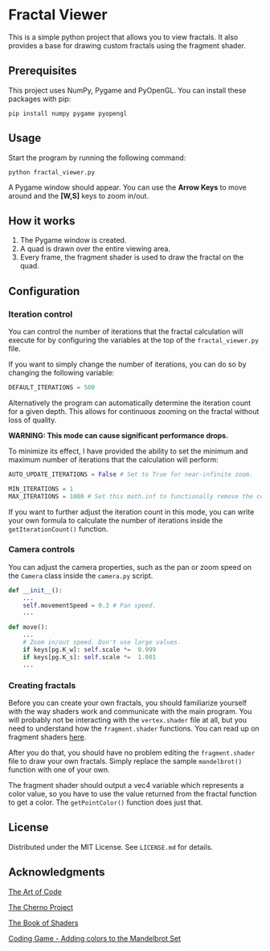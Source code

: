 # Fractal Viewer

This is a simple python project that allows you to view fractals. It also provides a base for drawing custom fractals using the fragment shader.


## Prerequisites

This project uses NumPy, Pygame and PyOpenGL. You can install these packages with pip:

```
pip install numpy pygame pyopengl
```
    

## Usage

Start the program by running the following command:

```
python fractal_viewer.py
```

A Pygame window should appear. You can use the __Arrow Keys__ to move around and the __[W,S]__ keys to zoom in/out.


## How it works

1. The Pygame window is created.
2. A quad is drawn over the entire viewing area.
3. Every frame, the fragment shader is used to draw the fractal on the quad.


## Configuration

### Iteration control

You can control the number of iterations that the fractal calculation will execute for by configuring the variables at the top of the `fractal_viewer.py` file.

If you want to simply change the number of iterations, you can do so by changing the following variable:

```python
DEFAULT_ITERATIONS = 500
```

Alternatively the program can automatically determine the iteration count for a given depth. This allows for continuous zooming on the fractal without loss of quality. 

__WARNING: This mode can cause significant performance drops.__

To minimize its effect, I have provided the ability to set the minimum and maximum number of iterations that the calculation will perform:

```python
AUTO_UPDATE_ITERATIONS = False # Set to True for near-infinite zoom.

MIN_ITERATIONS = 1
MAX_ITERATIONS = 1000 # Set this math.inf to functionally remove the constraint. 
```

If you want to further adjust the iteration count in this mode, you can write your own formula to calculate the number of iterations inside the `getIterationCount()` function.

### Camera controls

You can adjust the camera properties, such as the pan or zoom speed on the `Camera` class inside the `camera.py` script.

```python
def __init__():
    ...
    self.movementSpeed = 0.3 # Pan speed.
    ...

def move():
    ...
    # Zoom in/out speed. Don't use large values.
    if keys[pg.K_w]: self.scale *=  0.999
    if keys[pg.K_s]: self.scale *=  1.001
    ...
```

### Creating fractals

Before you can create your own fractals, you should familiarize yourself with the way shaders work and communicate with the main program. You will probably not be interacting with the `vertex.shader` file at all, but you need to understand how the `fragment.shader` functions. You can read up on fragment shaders [here](https://thebookofshaders.com/01/).

After you do that, you should have no problem editing the `fragment.shader` file to draw your own fractals. Simply replace the sample `mandelbrot()` function with one of your own.

The fragment shader should output a vec4 variable which represents a color value, so you have to use the value returned from the fractal function to get a color. The `getPointColor()` function does just that.

## License

Distributed under the MIT License. See `LICENSE.md` for details.

## Acknowledgments

[The Art of Code](https://www.youtube.com/channel/UCcAlTqd9zID6aNX3TzwxJXg)

[The Cherno Project](https://www.youtube.com/user/TheChernoProject)

[The Book of Shaders](https://thebookofshaders.com/)

[Coding Game - Adding colors to the Mandelbrot Set](https://www.codingame.com/playgrounds/2358/how-to-plot-the-mandelbrot-set/adding-some-colors)